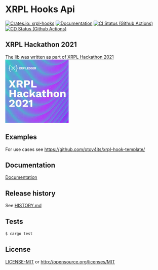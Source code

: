 # XRPL Hooks Api
[![Crates.io: xrpl-hooks](https://img.shields.io/crates/v/xrpl-hooks.svg)](https://crates.io/crates/xrpl-hooks)
[![Documentation](https://docs.rs/xrpl-hooks/badge.svg)](https://docs.rs/xrpl-hooks)
[![CI Status (Github Actions)](https://github.com/otov4its/xrpl-hooks/workflows/CI/badge.svg?main)](https://github.com/otov4its/xrpl-hooks/actions)
[![CD Status (Github Actions)](https://github.com/otov4its/xrpl-hooks/workflows/CD/badge.svg?main)](https://github.com/otov4its/xrpl-hooks/actions)

## XRPL Hackathon 2021

The lib was written as part of [XRPL Hackathon 2021](https://xrpl-hackathon-2021.devpost.com/)
![](XRPL2021HACK.jpg)

## Examples

For use cases see https://github.com/otov4its/xrpl-hook-template/

## Documentation

[Documentation](https://docs.rs/xrpl-hooks/)

## Release history

See [HISTORY.md](HISTORY.md)

## Tests

```bash
$ cargo test
```

## License

[LICENSE-MIT](LICENSE-MIT) or http://opensource.org/licenses/MIT
